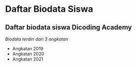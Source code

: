Daftar Biodata Siswa
==
Daftar biodata siswa Dicoding Academy
--
*Biodata terdiri dari 3 angkatan*
- Angkatan 2019
- Angkatan 2020
- Angkatan 2021
